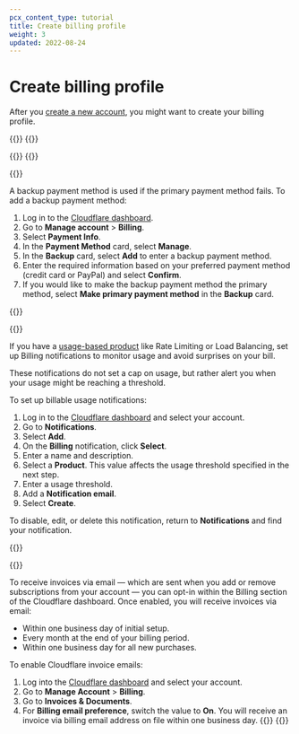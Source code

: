 ```yaml
---
pcx_content_type: tutorial
title: Create billing profile
weight: 3
updated: 2022-08-24
---
```


# Create billing profile

After you [create a new account](/fundamentals/account-and-billing/account-setup/create-account/), you might want to create your billing profile.

{{<how-to>}}
{{<how-to-step title="Add primary payment method">}}

{{<render file="_billing-add-payment-method.md">}}
{{</how-to-step>}}

{{<how-to-step title="Add backup payment method">}}

A backup payment method is used if the primary payment method fails. To add a backup payment method:

1. Log in to the [Cloudflare dashboard](https://dash.cloudflare.com).
2. Go to **Manage account** > **Billing**.
3. Select **Payment Info**.
4. In the **Payment Method** card, select **Manage**.
5. In the **Backup** card, select **Add** to enter a backup payment method.
6. Enter the required information based on your preferred payment method (credit card or PayPal) and select **Confirm**.
7. If you would like to make the backup payment method the primary method, select **Make primary payment method** in the **Backup** card.

{{</how-to-step>}}

{{<how-to-step title="Set up billing notifications">}}

If you have a [usage-based product](https://support.cloudflare.com/hc/articles/115004555148) like Rate Limiting or Load Balancing, set up Billing notifications to monitor usage and avoid surprises on your bill.

These notifications do not set a cap on usage, but rather alert you when your usage might be reaching a threshold.

To set up billable usage notifications:

1. Log in to the [Cloudflare dashboard](https://dash.cloudflare.com) and select your account.
2. Go to **Notifications**.
3. Select **Add**.
4. On the **Billing** notification, click **Select**.
5. Enter a name and description.
6. Select a **Product**. This value affects the usage threshold specified in the next step.
7. Enter a usage threshold.
8. Add a **Notification email**.
9. Select **Create**.

To disable, edit, or delete this notification, return to **Notifications** and find your notification.

{{</how-to-step>}}

{{<how-to-step title="Enable email invoices">}}

To receive invoices via email — which are sent when you add or remove subscriptions from your account — you can opt-in within the Billing section of the Cloudflare dashboard. Once enabled, you will receive invoices via email:

- Within one business day of initial setup.
- Every month at the end of your billing period.
- Within one business day for all new purchases.

To enable Cloudflare invoice emails:

1. Log into the [Cloudflare dashboard](https://dash.cloudflare.com) and select your account.
2. Go to **Manage Account** > **Billing**.
3. Go to **Invoices & Documents**.
4. For **Billing email preference**, switch the value to **On**. You will receive an invoice via billing email address on file within one business day.
{{</how-to-step>}}
{{</how-to>}}